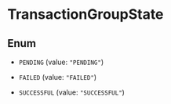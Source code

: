 
# TransactionGroupState

## Enum


* `PENDING` (value: `"PENDING"`)

* `FAILED` (value: `"FAILED"`)

* `SUCCESSFUL` (value: `"SUCCESSFUL"`)



